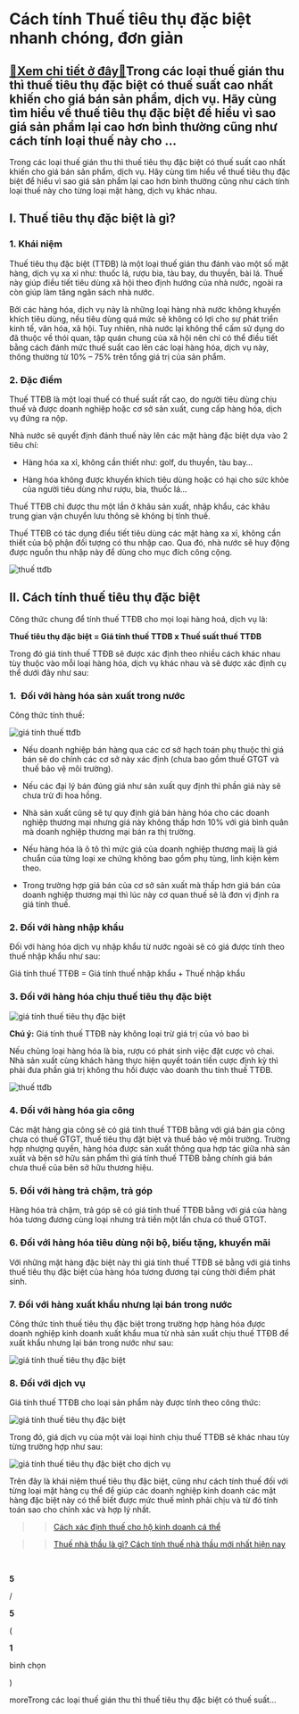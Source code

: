 Cách tính Thuế tiêu thụ đặc biệt nhanh chóng, đơn giản
======================================================

[:gift:Xem chi tiết ở đây:gift:](https://hddtvn.com/cach-tinh-thue-tieu-thu-dac-biet-nhanh-chong-don-gian/)Trong các loại thuế gián thu thì thuế tiêu thụ đặc biệt có thuế suất cao nhất khiến cho giá bán sản phẩm, dịch vụ. Hãy cùng tìm hiểu về thuế tiêu thụ đặc biệt để hiểu vì sao giá sản phẩm lại cao hơn bình thường cũng như cách tính loại thuế này cho …
---------------------------------------------------------------------------------------------------------------------------------------------------------------------------------------------------------------------------------------------------------

Trong các loại thuế gián thu thì thuế tiêu thụ đặc biệt có thuế suất cao nhất khiến cho giá bán sản phẩm, dịch vụ. Hãy cùng tìm hiểu về thuế tiêu thụ đặc biệt để hiểu vì sao giá sản phẩm lại cao hơn bình thường cũng như cách tính loại thuế này cho từng loại mặt hàng, dịch vụ khác nhau.


I. Thuế tiêu thụ đặc biệt là gì?
--------------------------------


### 1. Khái niệm


Thuế tiêu thụ đặc biệt (TTĐB) là một loại thuế gián thu đánh vào một số mặt hàng, dịch vụ xa xỉ như: thuốc lá, rượu bia, tàu bay, du thuyền, bài lá. Thuế này giúp điều tiết tiêu dùng xã hội theo định hướng của nhà nước, ngoài ra còn giúp làm tăng ngân sách nhà nước.


Bởi các hàng hóa, dịch vụ này là những loại hàng nhà nước không khuyến khích tiêu dùng, nếu tiêu dùng quá mức sẽ không có lợi cho sự phát triển kinh tế, văn hóa, xã hội. Tuy nhiên, nhà nước lại không thể cấm sử dụng do đã thuộc về thói quan, tập quán chung của xã hội nên chỉ có thể điều tiết bằng cách đánh mức thuế suất cao lên các loại hàng hóa, dịch vụ này, thông thường từ 10% – 75% trên tổng giá trị của sản phẩm.


### 2. Đặc điểm


Thuế TTĐB là một loại thuế có thuế suất rất cao, do người tiêu dùng chịu thuế và được doanh nghiệp hoặc cơ sở sản xuất, cung cấp hàng hóa, dịch vụ đứng ra nộp.


Nhà nước sẽ quyết định đánh thuế này lên các mặt hàng đặc biệt dựa vào 2 tiêu chí:




* Hàng hóa xa xỉ, không cần thiết như: golf, du thuyền, tàu bay…

* Hàng hóa không được khuyến khích tiêu dùng hoặc có hại cho sức khỏe của người tiêu dùng như rượu, bia, thuốc lá…



Thuế TTĐB chỉ được thu một lần ở khâu sản xuất, nhập khẩu, các khâu trung gian vận chuyển lưu thông sẽ không bị tính thuế.


Thuế TTĐB có tác dụng điều tiết tiêu dùng các mặt hàng xa xỉ, không cần thiết của bộ phận đối tượng có thu nhập cao. Qua đó, nhà nước sẽ huy động được nguồn thu nhập này để dùng cho mục đích công cộng.


![thuế ttđb](https://hddtvn.com/wp-content/uploads/2021/01/ExciseTax.png "thuế ttđb")


II. Cách tính thuế tiêu thụ đặc biệt
------------------------------------


Công thức chung để tính thuế TTĐB cho mọi loại hàng hoá, dịch vụ là:


**Thuế tiêu thụ đặc biệt = Giá tính thuế TTĐB x Thuế suất thuế TTĐB**


Trong đó giá tính thuế TTĐB sẽ được xác định theo nhiều cách khác nhau tùy thuộc vào mỗi loại hàng hóa, dịch vụ khác nhau và sẽ được xác định cụ thể dưới đây như sau:


### 1.  Đối với hàng hóa sản xuất trong nước


Công thức tính thuế:


![giá tính thuế ttđb](https://hddtvn.com/wp-content/uploads/2021/01/1-1-1.png "giá tính thuế ttđb")




* Nếu doanh nghiệp bán hàng qua các cơ sở hạch toán phụ thuộc thì giá bán sẽ do chính các cơ sở này xác định (chưa bao gồm thuế GTGT và thuế bảo vệ môi trường).

* Nếu các đại lý bán đúng giá như sản xuất quy định thì phần giá này sẽ chưa trừ đi hoa hồng.

* Nhà sản xuất cũng sẽ tự quy định giá bán hàng hóa cho các doanh nghiệp thương mại nhưng giá này không thấp hơn 10% với giá bình quân mà doanh nghiệp thương mại bán ra thị trường.

* Nếu hàng hóa là ô tô thì mức giá của doanh nghiệp thương maij là giá chuẩn của từng loại xe chứng không bao gồm phụ tùng, linh kiện kèm theo.

* Trong trường hợp giá bán của cơ sở sản xuất mà thấp hơn giá bán của doanh nghiệp thương mại thì lúc này cơ quan thuế sẽ là đơn vị định ra giá tính thuế.



### 2. Đối với hàng nhập khẩu


Đối với hàng hóa dịch vụ nhập khẩu từ nước ngoài sẽ có giá được tính theo thuế nhập khẩu như sau:


Giá tính thuế TTĐB = Giá tính thuế nhập khẩu + Thuế nhập khẩu


### 3. Đối với hàng hóa chịu thuế tiêu thụ đặc biệt


![giá tính thuế tiêu thụ đặc biệt](https://hddtvn.com/wp-content/uploads/2021/01/2-2-1.png "giá tính thuế tiêu thụ đặc biệt")


**Chú ý:** Giá tính thuế TTĐB này không loại trừ giá trị của vỏ bao bì


Nếu chủng loại hàng hóa là bia, rượu có phát sinh việc đặt cược vỏ chai. Nhà sản xuất cùng khách hàng thực hiện quyết toán tiền cược định kỳ thì phải đưa phần giá trị không thu hồi được vào doanh thu tính thuế TTĐB.


![thuế ttđb](https://hddtvn.com/wp-content/uploads/2021/01/2205_thuettdb-1.jpg "thuế ttđb")


### 4. Đối với hàng hóa gia công


Các mặt hàng gia công sẽ có giá tính thuế TTĐB bằng với giá bán gia công chưa có thuế GTGT, thuế tiêu thụ đặt biệt và thuế bảo vệ môi trường. Trường hợp nhượng quyền, hàng hóa được sản xuất thông qua hợp tác giữa nhà sản xuất và bên sở hữu sản phẩm thì giá tính thuế TTĐB bằng chính giá bán chưa thuế của bên sở hữu thương hiệu.


### 5. Đối với hàng trả chậm, trả góp


Hàng hóa trả chậm, trả góp sẽ có giá tính thuế TTĐB bằng với giá của hàng hóa tương đương cùng loại nhưng trả tiền một lần chưa có thuế GTGT.


### 6. Đối với hàng hóa tiêu dùng nội bộ, biếu tặng, khuyến mãi


Với những mặt hàng đặc biệt này thì giá tính thuế TTĐB sẽ bằng với giá tinhs thuế tiêu thụ đặc biệt của hàng hóa tương đương tại cùng thời điểm phát sinh.


### 7. Đối với hàng xuất khẩu nhưng lại bán trong nước


Công thức tính thuế tiêu thụ đặc biệt trong trường hợp hàng hóa được doanh nghiệp kinh doanh xuất khẩu mua từ nhà sản xuất chịu thuế TTĐB để xuất khẩu nhưng lại bán trong nước như sau:


![giá tính thuế tiêu thụ đặc biệt](https://hddtvn.com/wp-content/uploads/2021/01/3-2-1.png "giá tính thuế tiêu thụ đặc biệt")


### 8. Đối với dịch vụ


Giá tính thuế TTĐB cho loại sản phẩm này được tính theo công thức:


![giá tính thuế tiêu thụ đặc biệt](https://hddtvn.com/wp-content/uploads/2021/01/4-1-1.png "giá tính thuế tiêu thụ đặc biệt")


Trong đó, giá dịch vụ của một vài loại hình chịu thuế TTĐB sẽ khác nhau tùy từng trường hợp như sau:


![giá tính thuế tiêu thụ đặc biệt cho dịch vụ](https://hddtvn.com/wp-content/uploads/2021/01/5-8.png "giá tính thuế tiêu thụ đặc biệt cho dịch vụ")


Trên đây là khái niệm thuế tiêu thụ đặc biệt, cũng như cách tính thuế đối với từng loại mặt hàng cụ thể để giúp các doanh nghiệp kinh doanh các mặt hàng đặc biệt này có thể biết được mức thuế mình phải chịu và từ đó tính toán sao cho chính xác và hợp lý nhất.


>> [Cách xác định thuế cho hộ kinh doanh cá thể](#)


>> [Thuế nhà thầu là gì? Cách tính thuế nhà thầu mới nhất hiện nay](#)


 








































**5**  

/  

**5**  

(  

**1**  

  

 bình chọn   

)


moreTrong các loại thuế gián thu thì thuế tiêu thụ đặc biệt có thuế suất…

